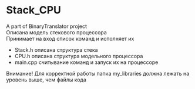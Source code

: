 # Stack_CPU  
A part of BinaryTranslator project  
Описана модель стекового процессора  
Принимает на вход список команд и исполняет их  
  
* Stack.h описана структура стека
* CPU.h описана структура модельного процессора
* main.cpp считывание команд и запуск их на процессоре

Внимание! Для корректной работы папка my_libraries должна лежать на уровень выше, чем файлы кода
